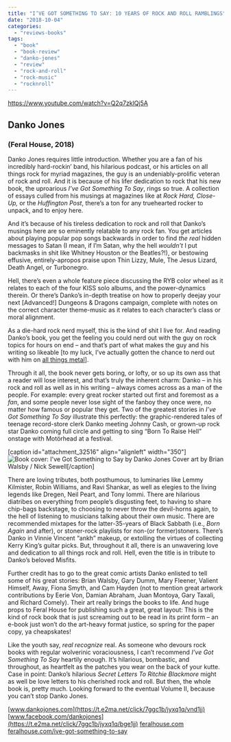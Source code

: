 ```yaml
---
title: "I’VE GOT SOMETHING TO SAY: 10 YEARS OF ROCK AND ROLL RAMBLINGS"
date: "2018-10-04"
categories: 
  - "reviews-books"
tags: 
  - "book"
  - "book-review"
  - "danko-jones"
  - "review"
  - "rock-and-roll"
  - "rock-music"
  - "rocknroll"
---
```


https://www.youtube.com/watch?v=Q2q7zklQj5A

## Danko Jones

### (Feral House, 2018)

Danko Jones requires little introduction. Whether you are a fan of his incredibly hard-rockin’ band, his hilarious podcast, or his articles on all things rock for myriad magazines, the guy is an undeniably-prolific veteran of rock and roll. And it is because of his lifer dedication to rock that his new book, the uproarious _I’ve Got Something To Say_, rings so true. A collection of essays culled from his musings at magazines like at _Rock Hard, Close-Up,_ or the _Huffington Post_, there’s a ton for any truehearted rocker to unpack, and to enjoy here.

And it’s because of his tireless dedication to rock and roll that Danko’s musings here are so eminently relatable to any rock fan. You get articles about playing popular pop songs backwards in order to find _the real_ hidden messages to Satan (I mean, if I’m Satan, why the hell _wouldn’t_ I put backmasks in shit like Whitney Houston or the Beatles?!), or bestowing effusive, entirely-apropos praise upon Thin Lizzy, Mule, The Jesus Lizard, Death Angel, or Turbonegro.

Hell, there’s even a whole feature piece discussing the RYB color wheel as it relates to each of the four KISS solo albums, and the power-dynamics therein. Or there’s Danko’s in-depth treatise on how to properly deejay your next \[Advanced!\] Dungeons & Dragons campaign, complete with notes on the correct character theme-music as it relates to each character’s class or moral alignment.

As a die-hard rock nerd myself, this is the kind of shit I live for. And reading Danko’s book, you get the feeling you could nerd out with the guy on rock topics for hours on end – and that’s part of what makes the guy and his writing so likeable \[to my luck, I’ve actually gotten the chance to nerd out with him on [all things metal](https://soundcloud.com/kyleantivenin/2017-03-11-twibam-004-danko-jones)\].

Through it all, the book never gets boring, or lofty, or so up its own ass that a reader will lose interest, and that’s truly the inherent charm: Danko – in his rock and roll as well as in his writing – always comes across as a man of the people. For example: every great rocker started out first and foremost as a _fan_, and some people never lose sight of the fanboy they once were, no matter how famous or popular they get. Two of the greatest stories in _I’ve Got Something To Say_ illustrate this perfectly: the graphic-rendered tales of teenage record-store clerk Danko meeting Johnny Cash, or grown-up rock star Danko coming full circle and getting to sing “Born To Raise Hell” onstage with Motörhead at a festival.

\[caption id="attachment\_32516" align="alignleft" width="350"\]![Book cover: I've Got Something to Say by Danko Jones](https://res.cloudinary.com/dy8mxogvn/image/upload/v1538621484/IveGotSomethingToSay-510x789_muq6yc.jpg) Cover art by Brian Walsby / Nick Sewell\[/caption\]

There are loving tributes, both posthumous, to luminaries like Lemmy Kilmister, Robin Williams, and Ravi Shankar, as well as elegies to the living legends like Dregen, Neil Peart, and Tony Iommi. There are hilarious diatribes on everything from people’s disgusting feet, to having to share chip-bags backstage, to choosing to never throw the devil-horns again, to the hell of listening to musicians talking about their own music. There are recommended mixtapes for the latter-35-years of Black Sabbath (i.e., _Born Again_ and after), or stoner-rock playlists for non-(or former)stoners. There’s Danko in Vinnie Vincent “ankh” makeup, or extolling the virtues of collecting Kerry King’s guitar picks. But, throughout it all, there is an unwavering love and dedication to all things rock and roll. Hell, even the title is in tribute to Danko’s beloved Misfits.

Further credit has to go to the great comic artists Danko enlisted to tell some of his great stories: Brian Walsby, Gary Dumm, Mary Fleener, Valient Himself, Away, Fiona Smyth, and Cam Hayden (not to mention great artwork contributions by Eerie Von, Damian Abraham, Juan Montoya, Gary Taxali, and Richard Comely). Their art really brings the books to life. And huge props to Feral House for publishing such a great, great layout: This is the kind of rock book that is just screaming out to be read in its print form – an e-book just won’t do the art-heavy format justice, so spring for the paper copy, ya cheapskates!

Like the youth say, _real recognize_ real. As someone who devours rock books with regular wolverinic voraciousness, I can’t recommend _I’ve Got Something To Say_ heartily enough. It’s hilarious, bombastic, and throughout, as heartfelt as the patches you wear on the back of your kutte. Case in point: Danko’s hilarious _Secret Letters To Ritchie Blackmore_ might as well be love letters to his cherished rock and roll. But then, the whole book is, pretty much. Looking forward to the eventual Volume II, because you can’t stop Danko Jones.

[www.dankojones.com](https://t.e2ma.net/click/7ggc1b/jyxq1q/vnd1jj) [www.facebook.com/dankojones](https://t.e2ma.net/click/7ggc1b/jyxq1q/bge1jj) [feralhouse.com](http://feralhouse.com/) [feralhouse.com/ive-got-something-to-say](http://feralhouse.com/ive-got-something-to-say)
